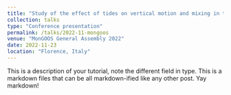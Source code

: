 ```yaml
---
title: "Study of the effect of tides on vertical motion and mixing in the Mediterranean Sea using numerical experiments"
collection: talks
type: "Conference presentation"
permalink: /talks/2022-11-mongoos
venue: "MonGOOS General Assembly 2022"
date: 2022-11-23
location: "Florence, Italy"
---
```


This is a description of your tutorial, note the different field in type. This is a markdown files that can be all markdown-ified like any other post. Yay markdown!
